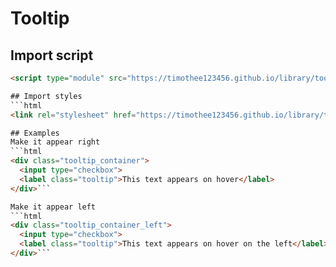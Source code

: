 # Tooltip

## Import script
```html
<script type="module" src="https://timothee123456.github.io/library/tooltip/script.js"></script>```

## Import styles
```html
<link rel="stylesheet" href="https://timothee123456.github.io/library/tooltip/style.css">```

## Examples
Make it appear right
```html
<div class="tooltip_container">
  <input type="checkbox">
  <label class="tooltip">This text appears on hover</label>
</div>```

Make it appear left
```html
<div class="tooltip_container_left">
  <input type="checkbox">
  <label class="tooltip">This text appears on hover on the left</label>
</div>```
